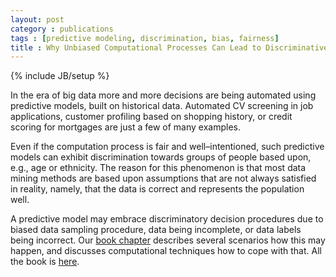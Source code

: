 ```yaml
---
layout: post
category : publications
tags : [predictive modeling, discrimination, bias, fairness]
title : Why Unbiased Computational Processes Can Lead to Discriminative Decision Procedures
---
```

{% include JB/setup %}

In the era of big data more and more decisions are being automated using predictive models, built on historical data. Automated CV screening in job applications, customer profiling based on shopping history, or credit scoring for mortgages are just a few of many examples.

Even if the computation process is fair and well–intentioned, such predictive models can exhibit discrimination towards groups of people based upon, e.g., age or ethnicity. The reason for this phenomenon is that most data mining methods are based upon assumptions that are not always satisfied in reality, namely, that the data is correct and represents the population well.

A predictive model may embrace discriminatory decision procedures due to biased  data sampling procedure, data being incomplete, or data labels being incorrect. 
Our [book chapter](https://sites.google.com/site/zliobaitefiles/R1_chapter_calders_zliobaite.pdf) describes several scenarios how this may happen, and discusses computational techniques how to cope with that. All the book is [here](http://link.springer.com/book/10.1007/978-3-642-30487-3).
